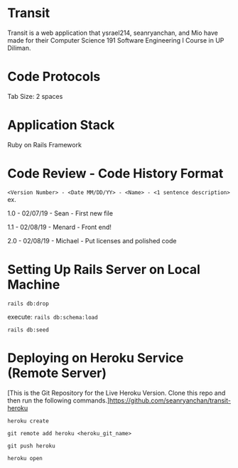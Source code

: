 # Transit
Transit is a web application that ysrael214, seanryanchan, and Mio have made for their Computer Science 191 Software Engineering I Course in UP Diliman.

# Code Protocols
Tab Size: 2 spaces


# Application Stack
Ruby on Rails Framework

# Code Review - Code History Format
`<Version Number> - <Date MM/DD/YY> - <Name> - <1 sentence description>`
  ex.

  1.0 - 02/07/19 - Sean - First new file

  1.1 - 02/08/19 - Menard - Front end!

  2.0 - 02/08/19 - Michael - Put licenses and polished code

# Setting Up Rails Server on Local Machine
`rails db:drop`

execute: `rails db:schema:load`

`rails db:seed`

# Deploying on Heroku Service (Remote Server)
[This is the Git Repository for the Live Heroku Version. Clone this repo and then run the following commands.]https://github.com/seanryanchan/transit-heroku

`heroku create`

`git remote add heroku <heroku_git_name>`

`git push heroku`

`heroku open`
